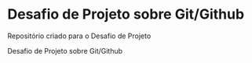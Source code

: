 # Desafio de Projeto sobre Git/Github

Repositório criado para o Desafio de Projeto

Desafio de Projeto sobre Git/Github
